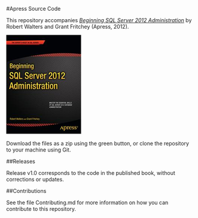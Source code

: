 #Apress Source Code

This repository accompanies [*Beginning SQL Server 2012 Administration*](http://www.apress.com/9781430239819) by Robert Walters and Grant Fritchey (Apress, 2012).

![Cover image](9781430239819.jpg)

Download the files as a zip using the green button, or clone the repository to your machine using Git.

##Releases

Release v1.0 corresponds to the code in the published book, without corrections or updates.

##Contributions

See the file Contributing.md for more information on how you can contribute to this repository.
